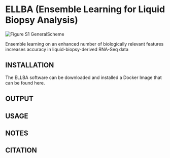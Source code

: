 # ELLBA (Ensemble Learning for Liquid Biopsy Analysis)

![Figure S1 GeneralScheme](https://github.com/sgiannouk/ellba/assets/22454788/bf8c76da-c9fe-4fac-bf31-a91055970008)

Ensemble learning on an enhanced number of biologically relevant features increases accuracy in liquid-biopsy-derived RNA-Seq data

INSTALLATION
------
The ELLBA software can be downloaded and installed a Docker Image that can be found here.

OUTPUT
------

USAGE
------

NOTES
------

CITATION
------
